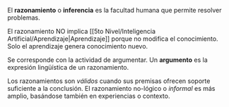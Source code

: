 El **razonamiento** o **inferencia** es la facultad humana que permite resolver problemas.

El razonamiento NO implica [[5to Nivel/Inteligencia Artificial/Aprendizaje|Aprendizaje]] porque no modifica el conocimiento. Solo el aprendizaje genera conocimiento nuevo.

Se corresponde con la actividad de argumentar. Un **argumento** es la expresión lingüística de un razonamiento.

Los razonamientos son _válidos_ cuando sus premisas ofrecen soporte suficiente a la conclusión. El razonamiento no-lógico o _informal_ es más amplio, basándose también en experiencias o contexto.

